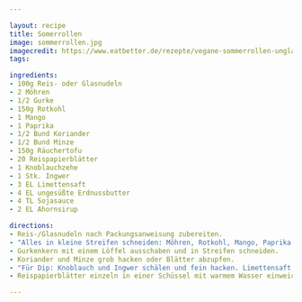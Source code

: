 ```yaml
---

layout: recipe
title: Somerrollen
image: sommerrollen.jpg
imagecredit: https://www.eatbetter.de/rezepte/vegane-sommerrollen-unglaublich-lecker
tags:

ingredients:
- 100g Reis- oder Glasnudeln
- 2 Möhren
- 1/2 Gurke
- 150g Rotkohl
- 1 Mango
- 1 Paprika
- 1/2 Bund Koriander
- 1/2 Bund Minze
- 150g Räuchertofu
- 20 Reispapierblätter
- 1 Knoblauchzehe
- 1 Stk. Ingwer
- 3 EL Limettensaft
- 4 EL ungesüßte Erdnussbutter
- 4 TL Sojasauce
- 2 EL Ahornsirup

directions:
- Reis-/Glasnudeln nach Packungsanweisung zubereiten.
- "Alles in kleine Streifen schneiden: Möhren, Rotkohl, Mango, Paprika und Räuchertofu."
- Gurkenkern mit einem Löffel ausschaben und in Streifen schneiden.
- Koriander und Minze grob hacken oder Blätter abzupfen.
- "Für Dip: Knoblauch und Ingwer schälen und fein hacken. Limettensaft, Erdnussbutter, Sojasauce, Ahornsirup und 4-6 EL Wasser verrühren."
- Reispapierblätter einzeln in einer Schüssel mit warmem Wasser einweichen, bis sie weich sind.

---
```

